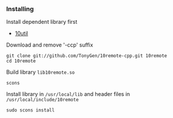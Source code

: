 

### Installing

Install dependent library first

- [10util](https://github.com/TonyGen/10util-cpp)

Download and remove '-ccp' suffix

	git clone git://github.com/TonyGen/10remote-cpp.git 10remote
	cd 10remote

Build library `lib10remote.so`

	scons

Install library in `/usr/local/lib` and header files in `/usr/local/include/10remote`

	sudo scons install
